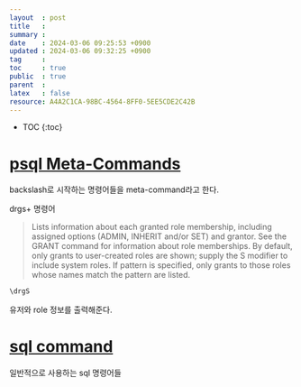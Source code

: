 ```yaml
---
layout  : post
title   : 
summary : 
date    : 2024-03-06 09:25:53 +0900
updated : 2024-03-06 09:32:25 +0900
tag     : 
toc     : true
public  : true
parent  : 
latex   : false
resource: A4A2C1CA-98BC-4564-8FF0-5EE5CDE2C42B
---
```

* TOC
{:toc}

# [psql Meta-Commands](https://www.postgresql.org/docs/current/app-psql.html)
backslash로 시작하는 명령어들을 meta-command라고 한다. 

drgs+ 명령어
> Lists information about each granted role membership, including assigned options (ADMIN, INHERIT and/or SET) and grantor. See the GRANT command for information about role memberships. By default, only grants to user-created roles are shown; supply the S modifier to include system roles. If pattern is specified, only grants to those roles whose names match the pattern are listed.
```sql
\drgS 
```
유저와 role 정보를 출력해준다.

# [sql command](https://www.postgresql.org/docs/16/sql-commands.html)
일반적으로 사용하는 sql 명령어들

